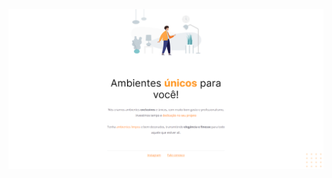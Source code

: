 <img src="https://raw.githubusercontent.com/jacksonMarcelinoFreitas/Moveis_Customizaveis/master/images/project_print.png"/>